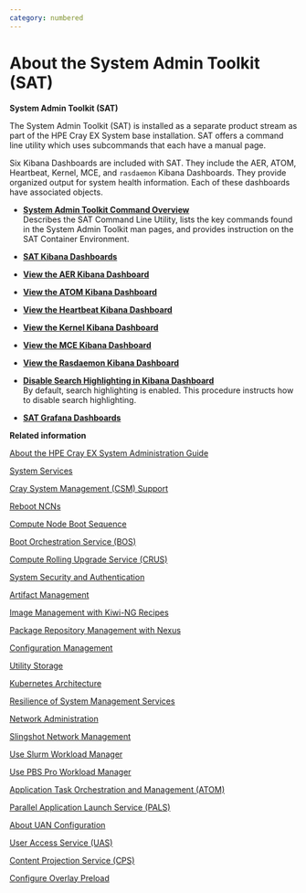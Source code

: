 ```yaml
---
category: numbered
---
```


# About the System Admin Toolkit \(SAT\)

**System Admin Toolkit \(SAT\)**

The System Admin Toolkit \(SAT\) is installed as a separate product stream as part of the HPE Cray EX System base installation. SAT offers a command line utility which uses subcommands that each have a manual page.

Six Kibana Dashboards are included with SAT. They include the AER, ATOM, Heartbeat, Kernel, MCE, and `rasdaemon` Kibana Dashboards. They provide organized output for system health information. Each of these dashboards have associated objects.

-   **[System Admin Toolkit Command Overview](System_Admin_Toolkit_Command_Overview.md)**  
Describes the SAT Command Line Utility, lists the key commands found in the System Admin Toolkit man pages, and provides instruction on the SAT Container Environment.
-   **[SAT Kibana Dashboards](SAT_Kibana_Dashboards.md)**  

-   **[View the AER Kibana Dashboard](View_the_AER_Kibana_Dashboard.md)**  

-   **[View the ATOM Kibana Dashboard](View_the_ATOM_Kibana_Dashboard.md)**  

-   **[View the Heartbeat Kibana Dashboard](View_the_Heartbeat_Kibana_Dashboard.md)**  

-   **[View the Kernel Kibana Dashboard](View_the_Kernel_Kibana_Dashboard.md)**  

-   **[View the MCE Kibana Dashboard](View_the_MCE_Kibana_Dashboard.md)**  

-   **[View the Rasdaemon Kibana Dashboard](View_the_Rasdaemon_Kibana_Dashboard.md)**  

-   **[Disable Search Highlighting in Kibana Dashboard](Disable_Search_Highlighting_in_Kibana_Dashboard.md)**  
By default, search highlighting is enabled. This procedure instructs how to disable search highlighting.
-   **[SAT Grafana Dashboards](SAT_Grafana_Dashboards.md)**  


**Related information**  


[About the HPE Cray EX System Administration Guide](About_the_HPE_Cray_EX_System_Administration_Guide.md)

[System Services](System_Services.md)

[Cray System Management \(CSM\) Support](Cray_System_Management_Support.md)

[Reboot NCNs](Reboot_NCNs.md)

[Compute Node Boot Sequence](Compute_Node_Boot_Sequence.md)

[Boot Orchestration Service \(BOS\)](Boot_Orchestration_Service_BOS.md)

[Compute Rolling Upgrade Service \(CRUS\)](Compute_Rolling_Upgrade_Service_CRUS.md)

[System Security and Authentication](System_Security_and_Authentication.md)

[Artifact Management](Artifact_Management.md)

[Image Management with Kiwi-NG Recipes](Image_Management_with_Kiwi-NG_Recipes.md)

[Package Repository Management with Nexus](Package_Repository_Management_with_Nexus.md)

[Configuration Management](Configuration_Management.md)

[Utility Storage](Utility_Storage.md)

[Kubernetes Architecture](Kubernetes_Architecture.md)

[Resilience of System Management Services](Resilience_of_System_Management_Services.md)

[Network Administration](Network_Administration.md)

[Slingshot Network Management](Slingshot_Network_Management.md)

[Use Slurm Workload Manager](Use%20Slurm%20Workload%20Manager.md)

[Use PBS Pro Workload Manager](Use_PBS_Pro_Workload_Manager.md)

[Application Task Orchestration and Management \(ATOM\)](Application_Task_Orchestration_and_Management.md)

[Parallel Application Launch Service \(PALS\)](Parallel_Application_Launch_Service_PALS.md)

[About UAN Configuration](About_UAN_Configuration.md)

[User Access Service \(UAS\)](User_Access_Service_UAS.md)

[Content Projection Service \(CPS\)](Content_Projection_Service_CPS.md)

[Configure Overlay Preload](Configure_Overlay_Preload.md)

